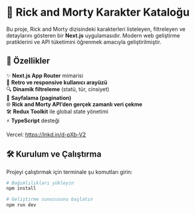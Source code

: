 # 👾 Rick and Morty Karakter Kataloğu

Bu proje, Rick and Morty dizisindeki karakterleri listeleyen, filtreleyen ve detaylarını gösteren bir **Next.js** uygulamasıdır. Modern web geliştirme pratiklerini ve API tüketimini öğrenmek amacıyla geliştirilmiştir.

## 🚀 Özellikler

✨ **Next.js App Router** mimarisi  
🎨 **Retro ve responsive kullanıcı arayüzü**  
🔍 **Dinamik filtreleme** (statü, tür, cinsiyet)  
📄 **Sayfalama (pagination)**  
🌐 **Rick and Morty API’den gerçek zamanlı veri çekme**  
🛠️ **Redux Toolkit** ile global state yönetimi  
⚡ **TypeScript** desteği  

 Vercel: https://lnkd.in/d-pXb-V2

## 🛠️ Kurulum ve Çalıştırma

Projeyi çalıştırmak için terminale şu komutları girin:

```bash
# Bağımlılıkları yükleyin
npm install

# Geliştirme sunucusunu başlatın
npm run dev
